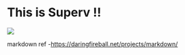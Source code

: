 # This is Superv !! 
![](https://c.tenor.com/pvFJwncehzIAAAAM/hello-there-private-from-penguins-of-madagascar.gif)






markdown ref -https://daringfireball.net/projects/markdown/ 
